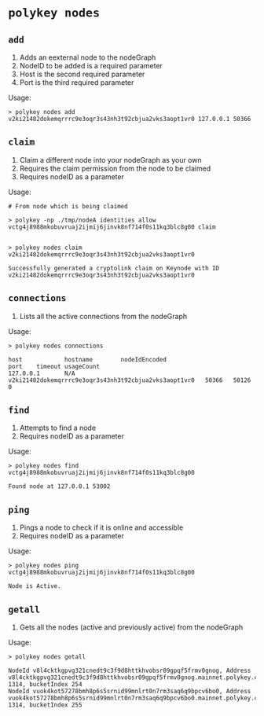 # `polykey nodes`

## `add`

1. Adds an eexternal node to the nodeGraph
2. NodeID to be added is a required parameter
3. Host is the second required parameter
4. Port is the third required parameter

Usage:

```shell
> polykey nodes add v2ki21482dokemqrrrc9e3oqr3s43nh3t92cbjua2vks3aopt1vr0 127.0.0.1 50366
```

## `claim`

1. Claim a different node into your nodeGraph as your own
2. Requires the claim permission from the node to be claimed
3. Requires nodeID as a parameter

Usage:

```shell
# From node which is being claimed

> polykey -np ./tmp/nodeA identities allow vctg4j8988mkobuvruaj2ijmij6jinvk8nf714f0s11kq3blc8g00 claim


> polykey nodes claim v2ki21482dokemqrrrc9e3oqr3s43nh3t92cbjua2vks3aopt1vr0

Successfully generated a cryptolink claim on Keynode with ID v2ki21482dokemqrrrc9e3oqr3s43nh3t92cbjua2vks3aopt1vr0
```

## `connections`

1. Lists all the active connections from the nodeGraph

Usage:

```shell
> polykey nodes connections

host            hostname        nodeIdEncoded                                           port    timeout usageCount
127.0.0.1       N/A             v2ki21482dokemqrrrc9e3oqr3s43nh3t92cbjua2vks3aopt1vr0   50366   50126   0
```

## `find`

1. Attempts to find a node
2. Requires nodeID as a parameter

Usage:

```shell
> polykey nodes find vctg4j8988mkobuvruaj2ijmij6jinvk8nf714f0s11kq3blc8g00

Found node at 127.0.0.1 53002
```

## `ping`

1. Pings a node to check if it is online and accessible
2. Requires nodeID as a parameter

Usage:

```shell
> polykey nodes ping vctg4j8988mkobuvruaj2ijmij6jinvk8nf714f0s11kq3blc8g00

Node is Active.
```

## `getall`

1. Gets all the nodes (active and previously active) from the nodeGraph

Usage:

```shell
> polykey nodes getall

NodeId v8l4cktkgpvg321cnedt9c3f9d8httkhvobsr09gpqf5frmv0gnog, Address v8l4cktkgpvg321cnedt9c3f9d8httkhvobsr09gpqf5frmv0gnog.mainnet.polykey.com-1314, bucketIndex 254
NodeId vuok4kot57278bmh8p6s5srnid99mnlrt0n7rm3saq6q9bpcv6bo0, Address vuok4kot57278bmh8p6s5srnid99mnlrt0n7rm3saq6q9bpcv6bo0.mainnet.polykey.com-1314, bucketIndex 255
```
